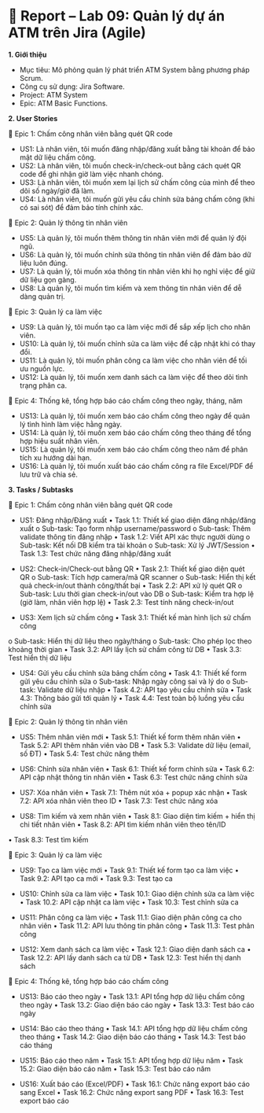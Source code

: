 # 💾 Report – Lab 09: Quản lý dự án ATM trên Jira (Agile)

**1. Giới thiệu** 
-	Mục tiêu: Mô phỏng quản lý phát triển ATM System bằng phương pháp Scrum.
-	Công cụ sử dụng: Jira Software.
-	Project: ATM System
-	Epic: ATM Basic Functions.


**2.	User Stories** 

🔴 Epic 1: Chấm công nhân viên bằng quét QR code
- US1: Là nhân viên, tôi muốn đăng nhập/đăng xuất bằng tài khoản để bảo mật dữ liệu chấm công.
- US2: Là nhân viên, tôi muốn check-in/check-out bằng cách quét QR code để ghi nhận giờ làm việc nhanh chóng.
-	US3: Là nhân viên, tôi muốn xem lại lịch sử chấm công của mình để theo dõi số ngày/giờ đã làm.
-	US4: Là nhân viên, tôi muốn gửi yêu cầu chỉnh sửa bảng chấm công (khi có sai sót) để đảm bảo tính chính xác.

🔴	Epic 2: Quản lý thông tin nhân viên
-	US5: Là quản lý, tôi muốn thêm thông tin nhân viên mới để quản lý đội ngũ.
-	US6: Là quản lý, tôi muốn chỉnh sửa thông tin nhân viên để đảm bảo dữ liệu luôn đúng.
-	US7: Là quản lý, tôi muốn xóa thông tin nhân viên khi họ nghỉ việc để giữ dữ liệu gọn gàng.
-	US8: Là quản lý, tôi muốn tìm kiếm và xem thông tin nhân viên để dễ dàng quản trị.

🔴	Epic 3: Quản lý ca làm việc
-	US9: Là quản lý, tôi muốn tạo ca làm việc mới để sắp xếp lịch cho nhân viên.
-	US10: Là quản lý, tôi muốn chỉnh sửa ca làm việc để cập nhật khi có thay đổi.
-	US11: Là quản lý, tôi muốn phân công ca làm việc cho nhân viên để tối ưu nguồn lực.
-	US12: Là quản lý, tôi muốn xem danh sách ca làm việc để theo dõi tình trạng phân ca.

🔴	Epic 4: Thống kê, tổng hợp báo cáo chấm công theo ngày, tháng, năm
-	US13: Là quản lý, tôi muốn xem báo cáo chấm công theo ngày để quản lý tình hình làm việc hằng ngày.
-	US14: Là quản lý, tôi muốn xem báo cáo chấm công theo tháng để tổng hợp hiệu suất nhân viên.
-	US15: Là quản lý, tôi muốn xem báo cáo chấm công theo năm để phân tích xu hướng dài hạn.
-	US16: Là quản lý, tôi muốn xuất báo cáo chấm công ra file Excel/PDF để lưu trữ và chia sẻ.


**3. Tasks / Subtasks**

🔴	Epic 1: Chấm công nhân viên bằng quét QR code
-	US1: Đăng nhập/Đăng xuất
•	Task 1.1: Thiết kế giao diện đăng nhập/đăng xuất
o	Sub-task: Tạo form nhập username/password
o	Sub-task: Thêm validate thông tin đăng nhập
•	Task 1.2: Viết API xác thực người dùng
o	Sub-task: Kết nối DB kiểm tra tài khoản
o	Sub-task: Xử lý JWT/Session
•	Task 1.3: Test chức năng đăng nhập/đăng xuất


-	US2: Check-in/Check-out bằng QR
•	Task 2.1: Thiết kế giao diện quét QR
o	Sub-task: Tích hợp camera/mã QR scanner
o	Sub-task: Hiển thị kết quả check-in/out thành công/thất bại
•	Task 2.2: API xử lý quét QR
o	Sub-task: Lưu thời gian check-in/out vào DB
o	Sub-task: Kiểm tra hợp lệ (giờ làm, nhân viên hợp lệ)
•	Task 2.3: Test tính năng check-in/out


-	US3: Xem lịch sử chấm công
•	Task 3.1: Thiết kế màn hình lịch sử chấm công
 
o	Sub-task: Hiển thị dữ liệu theo ngày/tháng
o	Sub-task: Cho phép lọc theo khoảng thời gian
•	Task 3.2: API lấy lịch sử chấm công từ DB
•	Task 3.3: Test hiển thị dữ liệu


-	US4: Gửi yêu cầu chỉnh sửa bảng chấm công
•	Task 4.1: Thiết kế form gửi yêu cầu chỉnh sửa
o	Sub-task: Nhập ngày công sai và lý do
o	Sub-task: Validate dữ liệu nhập
•	Task 4.2: API tạo yêu cầu chỉnh sửa
•	Task 4.3: Thông báo gửi tới quản lý
•	Task 4.4: Test toàn bộ luồng yêu cầu chỉnh sửa


🔴	Epic 2: Quản lý thông tin nhân viên
-	US5: Thêm nhân viên mới
•	Task 5.1: Thiết kế form thêm nhân viên
•	Task 5.2: API thêm nhân viên vào DB
•	Task 5.3: Validate dữ liệu (email, số ĐT)
•	Task 5.4: Test chức năng thêm


-	US6: Chỉnh sửa nhân viên
•	Task 6.1: Thiết kế form chỉnh sửa
•	Task 6.2: API cập nhật thông tin nhân viên
•	Task 6.3: Test chức năng chỉnh sửa


-	US7: Xóa nhân viên
•	Task 7.1: Thêm nút xóa + popup xác nhận
•	Task 7.2: API xóa nhân viên theo ID
•	Task 7.3: Test chức năng xóa


-	US8: Tìm kiếm và xem nhân viên
•	Task 8.1: Giao diện tìm kiếm + hiển thị chi tiết nhân viên
•	Task 8.2: API tìm kiếm nhân viên theo tên/ID
 
•	Task 8.3: Test tìm kiếm


🔴	Epic 3: Quản lý ca làm việc
-	US9: Tạo ca làm việc mới
•	Task 9.1: Thiết kế form tạo ca làm việc
•	Task 9.2: API tạo ca mới
•	Task 9.3: Test tạo ca


-	US10: Chỉnh sửa ca làm việc
•	Task 10.1: Giao diện chỉnh sửa ca làm việc
•	Task 10.2: API cập nhật ca làm việc
•	Task 10.3: Test chỉnh sửa ca


-	US11: Phân công ca làm việc
•	Task 11.1: Giao diện phân công ca cho nhân viên
•	Task 11.2: API lưu thông tin phân công
•	Task 11.3: Test phân công


-	US12: Xem danh sách ca làm việc
•	Task 12.1: Giao diện danh sách ca
•	Task 12.2: API lấy danh sách ca từ DB
•	Task 12.3: Test hiển thị danh sách


🔴	Epic 4: Thống kê, tổng hợp báo cáo chấm công
-	US13: Báo cáo theo ngày
•	Task 13.1: API tổng hợp dữ liệu chấm công theo ngày
•	Task 13.2: Giao diện báo cáo ngày
•	Task 13.3: Test báo cáo ngày


-	US14: Báo cáo theo tháng
•	Task 14.1: API tổng hợp dữ liệu chấm công theo tháng
•	Task 14.2: Giao diện báo cáo tháng
•	Task 14.3: Test báo cáo tháng
 
-	US15: Báo cáo theo năm
•	Task 15.1: API tổng hợp dữ liệu năm
•	Task 15.2: Giao diện báo cáo năm
•	Task 15.3: Test báo cáo năm


-	US16: Xuất báo cáo (Excel/PDF)
•	Task 16.1: Chức năng export báo cáo sang Excel
•	Task 16.2: Chức năng export sang PDF
•	Task 16.3: Test export báo cáo

